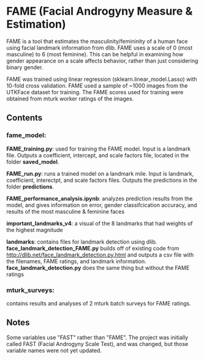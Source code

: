 # FAME (Facial Androgyny Measure & Estimation)
FAME is a tool that estimates the masculinity/femininity of a human face using facial landmark information from dlib. FAME uses a scale of 0 (most masculine) to 6 (most feminine). This can be helpful in examining how gender appearance on a scale affects behavior, rather than just considering binary gender.

FAME was trained using linear regression (sklearn.linear_model.Lasso) with 10-fold cross validation. FAME used a sample of ~1000 images from the UTKFace dataset for training. The FAME scores used for training were obtained from mturk worker ratings of the images.

## Contents

### fame_model:
**FAME_training.py**: used for training the FAME model. Input is a landmark file. Outputs a coefficient, intercept, and scale factors file, located in the folder **saved_model**.

**FAME_run.py**: runs a trained model on a landmark mile. Input is landmark, coefficient, interectpt, and scale factors files. Outputs the predictions in the folder **predictions**.

**FAME_performance_analysis.ipynb**: analyzes prediction results from the model, and gives information on error, gender classifcication accuracy, and results of the most masculine & feminine faces

**important_landmarks_v4**: a visual of the 8 landmarks that had weights of the highest magnitude

**landmarks**: contains files for landmark detection using dlib. **face_landmark_detection_FAME.py** builds off of existing code from http://dlib.net/face_landmark_detection.py.html and outputs a csv file with the filenames, FAME ratings, and landmark information. **face_landmark_detection.py** does the same thing but without the FAME ratings

### mturk_surveys:
contains results and analyses of 2 mturk batch surveys for FAME ratings.

## Notes
Some variables use "FAST" rather than "FAME". The project was initially called FAST (Facial Androgyny Scale Test), and was changed, but those variable names were not yet updated.
